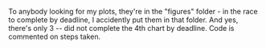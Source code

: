 To anybody looking for my plots, they're in the "figures" folder - in the race to complete by deadline, I accidently put them in that 
folder.  And yes, there's only 3 -- did not complete the 4th chart by deadline.  Code is commented on steps taken.
